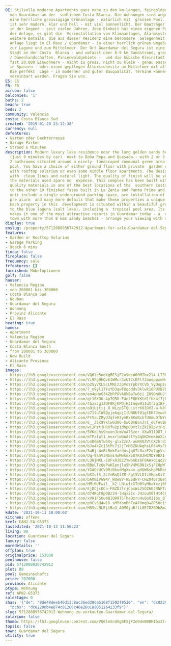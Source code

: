 ```yaml
---
DE: Stilvolle moderne Apartments ganz nahe zu den km-langen, feingoldenen Sandstränden
  von Guardamar an der  südlichen Costa Blanca. Die Wohnungen sind angelegt rund um
  eine herrliche grosszügige Grünanlage - natürlich mit  grossem Pool. Das Design
  ist sehr modern, klar und hell - mit viel Sonnenlicht. Der Bauträger ist einer der  angesehensten
  in der Gegend - seit vielen Jahren. Jede Einheit hat einen eigenen Parkplatz in
  der Anlage, es gibt die  Vorinstallation von Klimaanlagen, Alarmsystemen und viele
  weitere Details, die aus dieser Residenz eine besondere  Gelegenheit machen. Die
  Anlage liegt in El Raso / Guardamar - in einer herrlich grünen Umgebung von Obstplantagen,  nahe
  zur Lagune und zum Mittelmeer. Der Ort Guardamar del Segura ist eine ganz besondere
  Stadt an der Costa  Blanca - und umfasst über 8-9 km Sandstrand, grosse Naturschutzgebiete
  / Dünenlandschaften, Pinienwaldgebiete -  und die hübsche Kleinstadt selbst mit
  fast 20.000 Einwohnern - nicht zu gross, nicht zu klein - genau passend für  Super-Ferien
  in Spanien - oder einen gepflegen Altersruhesitz am Mittelmer mit allen Versorgungseinrichten.
  Die perfekt  Lage - in moderner und guter Bauqualität. Termine können jederzeit
  vereinbart werden. Fragen Sie uns.
ES: ES
FR: FR
aircon: false
balconies: '1'
baths: 2
beach: true
beds: 2
community: Valencia
costa: Costa Blanca Sud
created: '2019-01-20 23:12:38'
currency: null
defeatures:
- Garten oder Dachterrasse
- Garage Parken
- Strand 6 Minuten
description: Modern luxury lake residence near the long golden sandy beaches of Guardamar
  (just 6 minutes by car)  next to Doña Pepa and Quesada - with 2 or 3 bedrooms and
  2 bathrooms situated around a nicely  landscaped communal green area and swimming
  pool. You have a choice of either ground floor with private  garden or top floor
  with rooftop solarium or even some middle floor apartments. The design is modern
  with  clean lines and natural light. The quality of finish will be very high and
  the materials used spare no  expense. This complex has been built with the finest
  quality materials in one of the best locations of the  southern Costa Blanca. Similar
  to the other 10 finished fases built in La Zenia and Punta Prima and El  Raso. Each
  unit include a single underground parking space, pre installation of air conditioning,
  pre alarm  and many more details that make these properties a unique opportunity.
  Each property in this  development is situated within a beautiful green area close
  to the blue laguna (salt lake), including a  tropical pool area. Its beautiful location
  makes it one of the most attractive resorts in Guardamar today - a  unique Costa
  town with more than 8 kms sandy beaches - arrange your viewing with our team.
display: true
enslug: /property/5712088936742912-Apartment-for-sale-Guardamar-del-Segura/
features:
- Garden or Rooftop Solarium
- Garage Parking
- Beach 6 mins
finca: false
fireplace: false
frequency: sale
frfeatures: []
furnished: Möbeloptionen
golf: false
hauser:
- Valencia Region
- von 200001 bis 300000
- Costa Blanca Sud
- Neubau
- Guardamar del Segura
- Wohnung
- Provinz Alicante
- El Raso
heating: true
homes:
- Apartment
- Valencia Region
- Guardamar del Segura
- Costa Blanca South
- from 200001 to 300000
- New Build
- Alicante Province
- El Raso
images:
- https://lh3.googleusercontent.com/VQ6le5ndXgBESjF2o9deW00MIbx2l4_LT5URWD2y6MA5ean6dxCS8BTb-p1KL1TbxEUZKDol4LHsaSEoGAm3ZkuNabHFZpqoT1A=w640-rj-e30-l100
- https://lh3.googleusercontent.com/Vi9Fg9hQvkIWMcr3xU7CcKFlYJbueppxeHrdPGHPFkJgDeW6qMr_iU8UQC-oDns8LOsETYxf4uTnozGVcJwP0bdPnq2YtfyHGA=w640-rj-e30-l100
- https://lh3.googleusercontent.com/p2SyVXLScLMNizJpVozYpb7XCVb_VyQopEWamtwIv68AugaaRBO9wahh6SHsyQyObb4c9PCytCbfDan6M_ixRfOlz1BdZmupEg=w640-rj-e30-l100
- https://lh3.googleusercontent.com/7_m9yl17YuYD3qwT8qcddv3klwk16PUXB7DcagXgKzTinJC6UoJkGe7Z__VCbT8K35RrOCT_ffhaW3yhJrzEul9ZO85nITqb5g=w640-rj-e30-l100
- https://lh3.googleusercontent.com/eo4pHeG34ZbRPDVAOkBa7w6ii_Z89On8UJt4204jgxQuDgfqdl7D0WGKPyW8b7KBMysBOeSfp4xR1cOMfC_twfh8mE2QURA1Jw=w640-rj-e30-l100
- https://lh3.googleusercontent.com/qt16XDU-4p7Q58-F4elPQHYKtd1fbk4f7jDIeBZ9AH0eP1ja08M2pNVsWeIxzQ2qdhX3a4FIPOFUQlbwINuGqXmxcz5jXeEd=w640-rj-e30-l100
- https://lh3.googleusercontent.com/45zsJg1ZUF8KjKPDjH3Inqw911uXrzgIBFjwEYO5UiNAwXNifqwb8uK_WTyxKpv_RJzeBOWWK-p_6Z1DiHWc0xbMNkRdZyRG_w=w640-rj-e30-l100
- https://lh3.googleusercontent.com/oOjUjtij_O_WLzpSTQuLstrK81DV2-a-k8vIdDEUg6tY--R99czmp4KxSa-53kydisq8aLljA3xkCNNs3sASGBxcyLcVsaBJQA=w640-rj-e30-l100
- https://lh3.googleusercontent.com/o71luTW5QyjeAqpjItUNBUf01glEK73mwdCNoRrNErB94ryR67xIzRdPblaX3l2ryIRsLFV1tfpN56vyLKBnRQNPwRWcU_Kae5o=w640-rj-e30-l100
- https://lh3.googleusercontent.com/FtVaLZRyUJqfeH2ymBxBKoNcbfUGmLDfNYApHiPzVQNkGUz_DMzZlZStv8OkEwTmpVIsbfc-CnnhnzRymu2MS0juxH4TWm3mnA=w640-rj-e30-l100
- https://lh3.googleusercontent.com/6__J5x9YklwGd8Q-bw60mBanJrI_eCfevBWnS2eCwW9T5TQWl6Y5ia0O1AcERGn91ip2k_y_M9zq1RwCH6HKmFyMt65q8tMIKQ=w640-rj-e30-l100
- https://lh3.googleusercontent.com/wj2RztjHR0fu2p1dNp8DvtlcZkI9ZpvjPqTSzFAczp07lsuCCT3HYsCbuBksVsGDmTVfA-jUOtRIg_-UF7P24T30wnxX5jB1vn8=w640-rj-e30-l100
- https://lh3.googleusercontent.com/5VKdLhy9nxonJcmVoA7Szer_XXw911DO7_6paPm6H-63jaMNQOGJhOP_JRA2hpUGB_QJxoShM5c59bagI5Vb38iotJobC9_P=w640-rj-e30-l100
- https://lh3.googleusercontent.com/mTPzfut1_mvxrlwbAAtlYy3qGKDvmkbAXLnvKZ5zWAo4lBy9V0kZXqZAdkS1Zb9ombwmsGv09pXvmfPT65fJ7G0pzaZio0uQDw=w640-rj-e30-l100
- https://lh3.googleusercontent.com/LmD6mATwSXy-glxZznA-auNX0ZVtCX2hrdXb0SaJbFtQ3YYovRVDleJ7ZJHklDWPam0XkwuyCOo6AeEcsF-BNHLQcD5T82uzHQ=w640-rj-e30-l100
- https://lh3.googleusercontent.com/bJu4kZc13tMc7j2jTnM3ZNUAghsLR34VxFEdQYy_al9tEXiQYJRH7eCAse5S9mSq2pBOYsqdKb4FyWyOySvGby-dVljjbS3tlQ=w640-rj-e30-l100
- https://lh3.googleusercontent.com/5wBj-WoBiRmkFardosjqUTL8uzF2q7gpVst_6fAwoUwSNlEK4v76CuMxkK9t_fqix8MdAz23s3mlbt14L1JfumBsDxzLbOGa-A=w640-rj-e30-l100
- https://lh3.googleusercontent.com/Uq-9amVzNSms4wMwkmx587K0JHCMDY9BXI-3hJ2TV-xgry0H2_7BNqGF-1PsQ9Ei3BzcpUmeoKlKn_F5DPy30xmYWRxm3c0ZwA=w640-rj-e30-l100
- https://lh3.googleusercontent.com/L38jMXL-EOFx0JB22YwSnDz6F0AAxq1qq2qPnkw3icyck3heAhLhN65NOlpTkfN4EGLGUypAXL2MvI_KyxuPdzoRwZ-k2lEo=w640-rj-e30-l100
- https://lh3.googleusercontent.com/BBoLTxQePwHIpnjlu5hV4MG9N1xSjFC0pWTLeLJ3pHYf2xkrzA5qH7_rD9T0Y8xyIT2bC_rQ9coz0-0JA0RJWlBIDxuO6-xD=w640-rj-e30-l100
- https://lh3.googleusercontent.com/YGAEeUCV9MiBkodMgXx4v_gHQW6shpPkRe8WNCREAS1E_aONGgMOiE_DSWzCiQQur1pktjAdkt1MHnN8M3i4_xtOt4ifoR7nIQ=w640-rj-e30-l100
- https://lh3.googleusercontent.com/bXIulS_2cYmRmQlZR-Fgt5VLD1zVHpxKiZ_0vKZp2Y_qSJf6Luz0qEfb6yGdUJ0sMHoppGtjJ9QFcgkpwiWGiqQo8hXPQAkLHQ=w640-rj-e30-l100
- https://lh3.googleusercontent.com/bAOmiVG94r_Wde8V-WESdFY-CHZO40TXBeSX2pj3F9U8Fo_or4ppAre64Bly16hHNWSa1MgLvv4yF_DtXFjr11J5Cm8rLW23iA=w640-rj-e30-l100
- https://lh3.googleusercontent.com/HMt6UFwil__k2_LNiw1cXTd0YyHhaYxzj0B8cMoSqopPaGA8dBHPzhm-5x8AyyyQUMC6sx5TN67g4Z_G-9ZMmOA9ll0-cBxXIA=w640-rj-e30-l100
- https://lh3.googleusercontent.com/EjDCjsKCn-FNZD3lrjCpxWs25OZ6EJRNPTwv9yp8XxnifmFwHtKXiG11MYyEsnZTtXX3SgVEfBlqPN6kGdGvoH--66cRJcAOGrc=w640-rj-e30-l100
- https://lh3.googleusercontent.com/d74Kqt8pOBz34-lHqxi1c-J4zouX0lHt4CCOyN7iSE5pSYZ_AQWoWAUNIQ-uB-zyNDMLlmIFhxGuCpzPbzEzxGKEb8CqtNtN=w640-rj-e30-l100
- https://lh3.googleusercontent.com/xVH1FSOumBIQR9T5ThaQzru4uOoXI16x_Bla_RiM3yZoIjChuRKHZe77P7TgZhW-2amPuxN1fEcE7K3-0WVB7jzGCKM7JVZE=w640-rj-e30-l100
- https://lh3.googleusercontent.com/p9Cv6H4w1O_sMBtbnBoFeAf8mqOw8P50ciSZJAt2yjH31EVhdQ5LuB07v7nBn5ATpB-NIQXSoJ7Ea1QBIEaZCGd3EC6HphsP=w640-rj-e30-l100
- https://lh3.googleusercontent.com/H5SsLNLEjtBa3_A0M0jaBftL8E7DZ0Db8mZEx8ae8BzDmzSkQkQWss31tfsOwoX_LiWKE1zY_2W-15NH0fdZevBTdr5c7q_oyuE=w640-rj-e30-l100
kdate: '2021-10-11 18:00:02'
kitchen: offene
kref: EAN2-EA-G5373
lastedited: '2021-10-13 11:56:23'
living: 80
location: Guardamar del Segura
luxury: false
moredetails: ''
offplan: true
originalprice: 153000
penthouse: false
pid: 5712088936742912
plot: 80
pool: Gemeinschafts
price: 207000
province: Alicante
ptype: Wohnung
ref: APN2-G5373
salestage: 0
shas: '{"de": "8de49deeb46d13c8ac26ed30de5168f1592f8530", "en": "dc02290b4e874c81286c46e260188051264233f9",
  "pcbs": "dc02290b4e874c81286c46e260188051264233f9"}'
slug: 5712088936742912-Wohnung-zu-verkaufen-Guardamar-del-Segura/
solarium: false
thumb: https://lh3.googleusercontent.com/VQ6le5ndXgBESjF2o9deW00MIbx2l4_LT5URWD2y6MA5ean6dxCS8BTb-p1KL1TbxEUZKDol4LHsaSEoGAm3ZkuNabHFZpqoT1A=w400-h240-n-rj-e30-l100
topsix: false
town: Guardamar del Segura
utility: true
---
```

